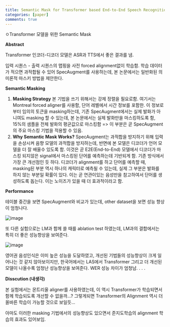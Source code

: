 ```yaml
---
title: Semantic Mask for Transformer based End-to-End Speech Recognition (ISCA 2020)
categories: [paper]
comments: true
---
```

ㅇTransformer 모델을 위한 Semantic Mask

**Abstract**

Transformer 인코더-디코더 모델은 ASR과 TTS에서 좋은 결과를 냄.

입력 시퀀스 - 출력 시퀀스의 맵핑을 사전 forced alignment없이 학습함. 학습 데이터가 적으면 과적합될 수 있어 SpecAugment를 사용하는데, 본 논문에서는 일반화된 의미론적 마스키 방법을 제안한다.



**Semantic Masking**

1. **Masking Strategy**
   본 기법을 쓰기 위해서는 강제 정렬을 필요로함. 여기서는 Montreal forced aligner를 사용함, 단어 레벨에서 시간 정보를 포함한. 이 정보로 부터 임의의 토큰을 masking하는데, 기존 SpecAugment에서는 실제 발화가 아니여도 masking 할 수 있는데, 본 논문에서는 실제 발화만을 마스킹하도록 함, 15%의 샘플을 전체 발화의 평균값으로 마스킹함 => 이 부분은 곧 SpecAugment의 주요 마스킹 기법을 적용할 수 있음.
2. **Why Semantic Mask Works?**
   SpecAugment는 과적합을 방지하기 위해 입력을 손상시켜 음향 모델의 과적합을 방지하는데, 반면에 본 모델은 디코더가 언어 모델을 더 잘 배울수 있도록 함. 이것은 곧 E2E(End-to-End) 모델에서 디코더가 마스킹 되지않은 signal에서 마스킹된 단어를 예측하는데 기반되게 함. 기존 방식에서 가장 큰 개선점인 듯 하다. 디코더가 alignment를 하고 단어를 예측할 때, masking된 부분 역시 하나의 캐릭터로 예측될 수 있는데, 실제 그 부분은 발화를 하지 않는 부분일 확률이 있다. 이는 곧 연관이있는 음성만을 참고하여서 단어를 생성하도록 돕는다. 이는 노이즈가 있을 때 더 효과적이라고 함.



**Performance** 

테이블 중간을 보면 SpecAugment와 비교가 있는데, other dataset을 보면 성능 향상이 엄청나다.

![image](https://user-images.githubusercontent.com/33983084/110899573-af7aaf80-8344-11eb-9a93-d28aa14d71a0.png)

또 다른 실험으로는 LM과 함께 쓸 때를 ablation test 하였는데, LM과의 결합에서는 특히 더 좋은 성능향상을 보여준다.

![image](https://user-images.githubusercontent.com/33983084/110899732-fa94c280-8344-11eb-9b41-7affca23a443.png)

영어권 음성인식은 이미 높은 성능을 도달하였고, 개선된 기법들의 성능향상이 크게 일어나는 것 같지 않아보이지만, 한국어에서는 LAS에서 Transformer 그리고 더 개선된 모델이 나올수록 엄청난 성능향상을 보여준다. WER 성능 차이가 엄청남. . . .



**Disscution (내생각)**

본 실험에서는 몬트리울 aligner를 사용하였는데, 이 역시 Transformer가 학습되면서 함께 학습되도록 개선할 수 없을까...? 그렇게되면 Transformer의 Alignment 역시 더 올바른 학습이 가능할 것으로 보일듯...

아마도 이러한 masking 기법에서의 성능향상도 있으면서 준지도학습의 alignment 학습의 효과도 있어보임.